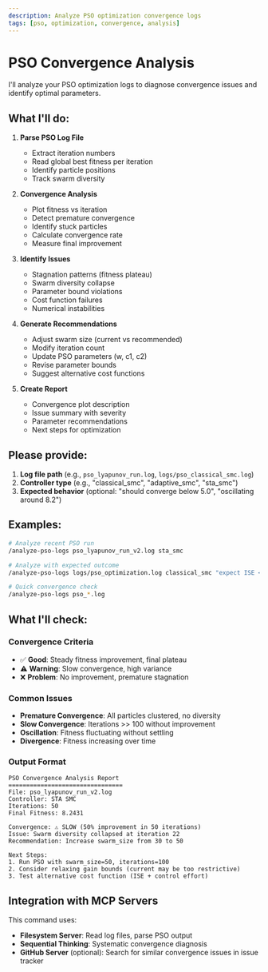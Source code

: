 ```yaml
---
description: Analyze PSO optimization convergence logs
tags: [pso, optimization, convergence, analysis]
---
```


# PSO Convergence Analysis

I'll analyze your PSO optimization logs to diagnose convergence issues and identify optimal parameters.

## What I'll do:

1. **Parse PSO Log File**
   - Extract iteration numbers
   - Read global best fitness per iteration
   - Identify particle positions
   - Track swarm diversity

2. **Convergence Analysis**
   - Plot fitness vs iteration
   - Detect premature convergence
   - Identify stuck particles
   - Calculate convergence rate
   - Measure final improvement

3. **Identify Issues**
   - Stagnation patterns (fitness plateau)
   - Swarm diversity collapse
   - Parameter bound violations
   - Cost function failures
   - Numerical instabilities

4. **Generate Recommendations**
   - Adjust swarm size (current vs recommended)
   - Modify iteration count
   - Update PSO parameters (w, c1, c2)
   - Revise parameter bounds
   - Suggest alternative cost functions

5. **Create Report**
   - Convergence plot description
   - Issue summary with severity
   - Parameter recommendations
   - Next steps for optimization

## Please provide:

1. **Log file path** (e.g., `pso_lyapunov_run.log`, `logs/pso_classical_smc.log`)
2. **Controller type** (e.g., "classical_smc", "adaptive_smc", "sta_smc")
3. **Expected behavior** (optional: "should converge below 5.0", "oscillating around 8.2")

## Examples:

```bash
# Analyze recent PSO run
/analyze-pso-logs pso_lyapunov_run_v2.log sta_smc

# Analyze with expected outcome
/analyze-pso-logs logs/pso_optimization.log classical_smc "expect ISE < 5.0"

# Quick convergence check
/analyze-pso-logs pso_*.log
```

## What I'll check:

### Convergence Criteria
- ✅ **Good**: Steady fitness improvement, final plateau
- ⚠️ **Warning**: Slow convergence, high variance
- ❌ **Problem**: No improvement, premature stagnation

### Common Issues
- **Premature Convergence**: All particles clustered, no diversity
- **Slow Convergence**: Iterations >> 100 without improvement
- **Oscillation**: Fitness fluctuating without settling
- **Divergence**: Fitness increasing over time

### Output Format
```
PSO Convergence Analysis Report
================================
File: pso_lyapunov_run_v2.log
Controller: STA SMC
Iterations: 50
Final Fitness: 8.2431

Convergence: ⚠️ SLOW (50% improvement in 50 iterations)
Issue: Swarm diversity collapsed at iteration 22
Recommendation: Increase swarm_size from 30 to 50

Next Steps:
1. Run PSO with swarm_size=50, iterations=100
2. Consider relaxing gain bounds (current may be too restrictive)
3. Test alternative cost function (ISE + control effort)
```

## Integration with MCP Servers

This command uses:
- **Filesystem Server**: Read log files, parse PSO output
- **Sequential Thinking**: Systematic convergence diagnosis
- **GitHub Server** (optional): Search for similar convergence issues in issue tracker
